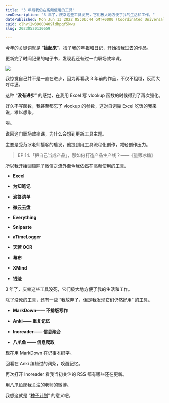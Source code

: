```yaml
---
title: "3 年后我仍在高频使用的工具"
seoDescription: "3 年了，庆幸这些工具没死，它们极大地方便了我的生活和工作。"
datePublished: Mon Jun 13 2022 05:06:44 GMT+0000 (Coordinated Universal Time)
cuid: clhvj2w39000409ldhpqf5kwu
slug: 20230520130659

---
```


今年的关键词就是 “**捡起来**”，捡了我的[年报](http://mp.weixin.qq.com/s?__biz=MzI3MzU5MDA1OQ==&mid=2247486617&idx=1&sn=df6ecbc0c3ede02ef2ace7aaa589ef89&chksm=eb21bedddc5637cb43af2529729e17e40d765c7e5c1c2bfa0813a8bdfa232d38ead5f4505a05&scene=21#wechat_redirect)和[日记](http://mp.weixin.qq.com/s?__biz=MzI3MzU5MDA1OQ==&mid=2247484707&idx=1&sn=a50c52b3da316a7174adc96b0941d15f&chksm=eb21b767dc563e711ea70c56fd310a1da3b781749062cd32b44f1cf70f060bd02d9869abd98e&scene=21#wechat_redirect)，开始捡我过去的作品。

更新完了时间记录的电子书，发现我还有过一门职场效率课。

![](url)

我惊觉自己并不是一直在进步，因为再看我 3 年前的作品，不仅不粗糙，反而大呼牛逼。

这种 “**没有进步**” 的感觉，在我用 Excel 写 vlookup 函数的时候得到了再次强化。

好久不写函数，我甚至都忘了 vlookup 的参数，这对自诩靠 Excel 吃饭的我来说，难以想象。

唉。

说回这门职场效率课，为什么会想到更新工具主题。

主要是受范冰老师播客的启发，他提到用工具流程化创作，减轻创作压力。

> EP 14.「把自己当成产品」，那如何打造产品生产线？——《量贩冰糖》

所以我开始回顾除了微信之流外至今我依然在高频使用的[工具](http://mp.weixin.qq.com/s?__biz=MzI3MzU5MDA1OQ==&mid=2247485107&idx=1&sn=cc211a72b4cec92ad4ef7bb6ac03c4d4&chksm=eb21b4f7dc563de10b62d363ebd992f9e6b27bada0f433c544d668b4aa465147a472dbbe5367&scene=21#wechat_redirect)。

* **Excel**
    
* **为知笔记**
    
* **滴答清单**
    
* **微云云盘**
    
* **Everything**
    
* **Snipaste**
    
* **aTimeLogger**
    
* **天若 OCR**
    
* **幕布**
    
* **XMind**
    
* **钱迹**
    

3 年了，庆幸这些工具没死，它们极大地方便了我的生活和工作。

除了没死的工具，还有一些 “我放弃了，但是我发现它们仍然好用” 的工具。

* **MarkDown—— 不排版写作**
    
* **Anki—— 重复记忆**
    
* **Inoreader—— 信息聚合**
    
* **八爪鱼 —— 信息爬取**
    

现在用 MarkDown 在记事本码字。

回看在 Anki 编辑过的词条，唤醒记忆。

再次打开 Inoreader 看我当初关注的 RSS 都有哪些还在更新。

用八爪鱼爬我关注的老师的微博。

我想这就是 “[种子计划](http://mp.weixin.qq.com/s?__biz=MzI3MzU5MDA1OQ==&mid=2247485999&idx=1&sn=aac1e1b645acfe243f4a2eca81130a22&chksm=eb21b86bdc56317dd92645226ca6938867399a3964fee989459718df637bb299bb0aecf8fe5b&scene=21#wechat_redirect)” 的意义吧。